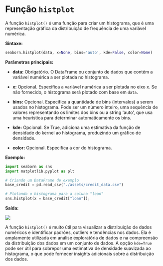# Função `histplot`

A função `histplot()` é uma função para criar um histograma, que é uma representação gráfica da distribuição de frequência de uma variável numérica.

**Sintaxe:**

```python
seaborn.histplot(data, x=None, bins='auto', kde=False, color=None)
```

**Parâmetros principais:**

- **data:** Obrigatório. O DataFrame ou conjunto de dados que contém a variável numérica a ser plotada no histograma.

- **x:** Opcional. Especifica a variável numérica a ser plotada no eixo x. Se não fornecido, o histograma será plotado com base em `data`.

- **bins:** Opcional. Especifica a quantidade de bins (intervalos) a serem usados no histograma. Pode ser um número inteiro, uma sequência de valores representando os limites dos bins ou a string 'auto', que usa uma heurística para determinar automaticamente os bins.

- **kde:** Opcional. Se True, adiciona uma estimativa da função de densidade do kernel ao histograma, produzindo um gráfico de densidade.

- **color:** Opcional. Especifica a cor do histograma.

**Exemplo:**

```python
import seaborn as sns
import matplotlib.pyplot as plt

# Criando um DataFrame de exemplo
base_credit = pd.read_csv("./assets/credit_data.csv")

# Plotando o histograma para a coluna "loan"
sns.histplot(x = base_credit["loan"]);
```

**Saída:**

![](exemplo_grafico_histograma.png)

A função `histplot()` é muito útil para visualizar a distribuição de dados numéricos e identificar padrões, outliers e tendências nos dados. Ela é amplamente utilizada em análise exploratória de dados e na compreensão da distribuição dos dados em um conjunto de dados. A opção `kde=True` pode ser útil para sobrepor uma estimativa de densidade suavizada ao histograma, o que pode fornecer insights adicionais sobre a distribuição dos dados.